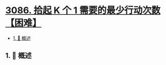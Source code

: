 # [3086. 拾起 K 个 1 需要的最少行动次数【困难】](https://github.com/Tdahuyou/TNotes.leetcode/tree/main/notes/3086.%20%E6%8B%BE%E8%B5%B7%20K%20%E4%B8%AA%201%20%E9%9C%80%E8%A6%81%E7%9A%84%E6%9C%80%E5%B0%91%E8%A1%8C%E5%8A%A8%E6%AC%A1%E6%95%B0%E3%80%90%E5%9B%B0%E9%9A%BE%E3%80%91)

<!-- region:toc -->

- [1. 📝 概述](#1--概述)

<!-- endregion:toc -->

## 1. 📝 概述
